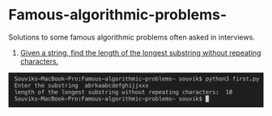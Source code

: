 # Famous-algorithmic-problems-
Solutions to some famous algorithmic problems often asked in interviews.

1. [Given a string, find the length of the longest substring without repeating characters.]()

![](2019-07-31-17-47-21.png)